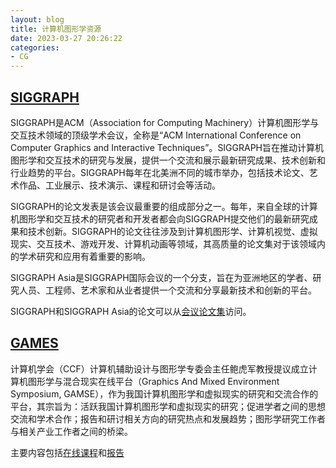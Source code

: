 ```yaml
---
layout: blog
title: 计算机图形学资源
date: 2023-03-27 20:26:22
categories:
- CG
---
```


## [SIGGRAPH](https://dl.acm.org/conference/siggraph)
SIGGRAPH是ACM（Association for Computing Machinery）计算机图形学与交互技术领域的顶级学术会议，全称是“ACM International Conference on Computer Graphics and Interactive Techniques”。SIGGRAPH旨在推动计算机图形学和交互技术的研究与发展，提供一个交流和展示最新研究成果、技术创新和行业趋势的平台。SIGGRAPH每年在北美洲不同的城市举办，包括技术论文、艺术作品、工业展示、技术演示、课程和研讨会等活动。

SIGGRAPH的论文发表是该会议最重要的组成部分之一。每年，来自全球的计算机图形学和交互技术的研究者和开发者都会向SIGGRAPH提交他们的最新研究成果和技术创新。SIGGRAPH的论文往往涉及到计算机图形学、计算机视觉、虚拟现实、交互技术、游戏开发、计算机动画等领域，其高质量的论文集对于该领域内的学术研究和应用有着重要的影响。

SIGGRAPH Asia是SIGGRAPH国际会议的一个分支，旨在为亚洲地区的学者、研究人员、工程师、艺术家和从业者提供一个交流和分享最新技术和创新的平台。

SIGGRAPH和SIGGRAPH Asia的论文可以从[会议论文集](https://dl.acm.org/conference/siggraph/proceedings)访问。

## [GAMES](https://games-cn.org)
计算机学会（CCF）计算机辅助设计与图形学专委会主任鲍虎军教授提议成立计算机图形学与混合现实在线平台（Graphics And Mixed Environment Symposium, GAMSE），作为我国计算机图形学和虚拟现实的研究和交流合作的平台，其宗旨为：活跃我国计算机图形学和虚拟现实的研究；促进学者之间的思想交流和学术合作；报告和研讨相关方向的研究热点和发展趋势；图形学研究工作者与相关产业工作者之间的桥梁。

主要内容包括[在线课程](https://games-cn.org/gamescoursescollection/)和[报告](https://games-cn.org/previouswebinar-ppt/)
